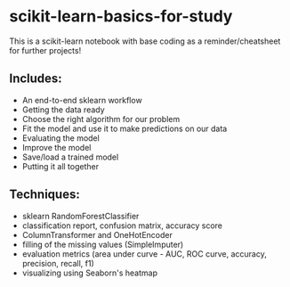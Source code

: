 # scikit-learn-basics-for-study
This is a scikit-learn notebook with base coding as a reminder/cheatsheet for further projects!

## Includes:
- An end-to-end sklearn workflow
- Getting the data ready
- Choose the right algorithm for our problem
- Fit the model and use it to make predictions on our data
- Evaluating the model
- Improve the model
- Save/load a trained model
- Putting it all together

## Techniques:
- sklearn RandomForestClassifier
- classification report, confusion matrix, accuracy score
- ColumnTransformer and OneHotEncoder
- filling of the missing values (SimpleImputer)
- evaluation metrics (area under curve - AUC, ROC curve, accuracy, precision, recall, f1)
- visualizing using Seaborn's heatmap
